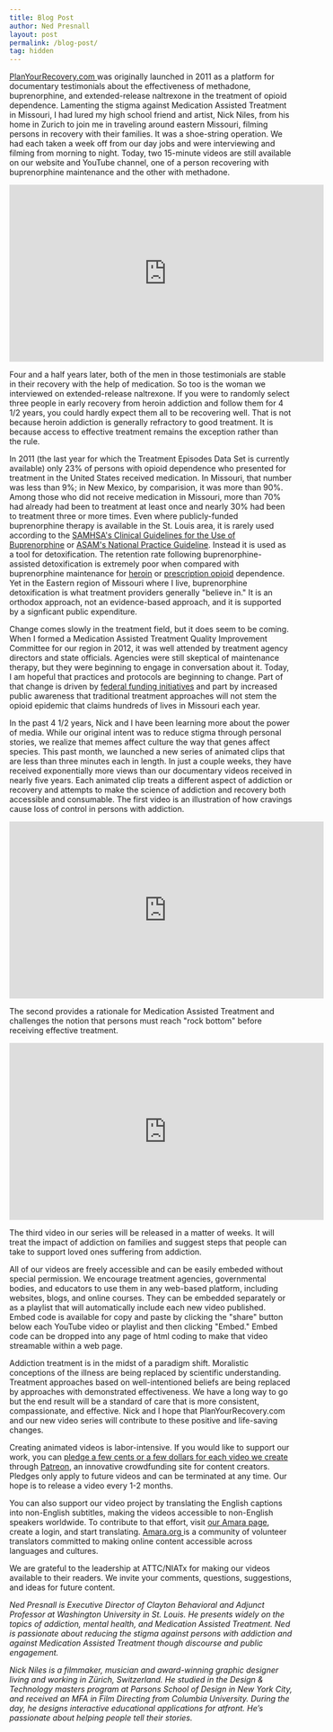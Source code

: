 ```yaml
---
title: Blog Post
author: Ned Presnall
layout: post
permalink: /blog-post/
tag: hidden
---
```

<a href="http://planyourrecovery.com" target="_blank">PlanYourRecovery.com </a>was originally launched in 2011 as a platform for documentary testimonials about the effectiveness of methadone, buprenorphine, and extended-release naltrexone in the treatment of opioid dependence. Lamenting the stigma against Medication Assisted Treatment in Missouri, I had lured my high school friend and artist, Nick Niles, from his home in Zurich to join me in traveling around eastern Missouri, filming persons in recovery with their families. It was a shoe-string operation. We had each taken a week off from our day jobs and were interviewing and filming from morning to night. Today, two 15-minute videos are still available on our website and YouTube channel, one of a person recovering with buprenorphine maintenance and the other with methadone. 

<iframe width="560" height="315" src="https://www.youtube.com/embed/videoseries?list=PLGV_2NAg58zkUOZRupfKc6_Z7jaBf7h-V" frameborder="0" allowfullscreen></iframe> 

Four and a half years later, both of the men in those testimonials are stable in their recovery with the help of medication. So too is the woman we interviewed on extended-release naltrexone. If you were to randomly select three people in early recovery from heroin addiction and follow them for 4 1/2 years, you could hardly expect them all to be recovering well. That is not because heroin addiction is generally refractory to good treatment. It is because access to effective treatment remains the exception rather than the rule.  

In 2011 (the last year for which the Treatment Episodes Data Set is currently available) only 23% of persons with opioid dependence who presented for treatment in the United States received medication. In Missouri, that number was less than 9%; in New Mexico, by comparision, it was more than 90%. Among those who did not receive medication in Missouri, more than 70% had already had been to treatment at least once and nearly 30% had been to treatment three or more times. 
Even where publicly-funded buprenorphine therapy is available in the St. Louis area, it is rarely used according to the <a href="http://buprenorphine.samhsa.gov/Bup_Guidelines.pdf">SAMHSA's Clinical Guidelines for the Use of Buprenorphine</a> or <a href=" http://www.asam.org/docs/default-source/practice-support/guidelines-and-consensus-docs/asam-national-practice-guideline-supplement.pdf?sfvrsn=24">ASAM's National Practice Guideline</a>. Instead it is used as a tool for detoxification. The retention rate following buprenorphine-assisted detoxification is extremely poor when compared with buprenorphine maintenance for <a href="  https://www.ncbi.nlm.nih.gov/pubmed/18984887 ">heroin</a> or <a href="  https://www.ncbi.nlm.nih.gov/pubmed/25330017 ">prescription opioid</a> dependence. Yet in the Eastern region of Missouri where I live, buprenorphine detoxification is what treatment providers generally "believe in." It is an orthodox approach, not an evidence-based approach, and it is supported by a signficant public expenditure.  

Change comes slowly in the treatment field, but it does seem to be coming. When I formed a Medication Assisted Treatment Quality Improvement Committee for our region in 2012, it was well attended by treatment agency directors and state officials. Agencies were still skeptical of maintenance therapy, but they were beginning to engage in conversation about it. Today, I am hopeful that practices and protocols are beginning to change. Part of that change is driven by <a href="https://www.whitehouse.gov/the-press-office/2016/03/29/fact-sheet-obama-administration-announces-additional-actions-address">federal funding initiatives</a> and part by increased public awareness that traditional treatment approaches will not stem the opioid epidemic that claims hundreds of lives in Missouri each year. 

In the past 4 1/2 years, Nick and I have been learning more about the power of media. While our original intent was to reduce stigma through personal stories, we realize that memes affect culture the way that genes affect species. This past month, we launched a new series of animated clips that are less than three minutes each in length. In just a couple weeks, they have received exponentially more views than our documentary videos received in nearly five years. Each animated clip treats a different aspect of addiction or recovery and attempts to make the science of addiction and recovery both accessible and consumable. The first video is an illustration of how cravings cause loss of control in persons with addiction.  

<iframe width="560" height="315" src="https://www.youtube.com/embed/hg09_-89caY" frameborder="0" allowfullscreen></iframe> 

The second provides a rationale for Medication Assisted Treatment and challenges the notion that persons must reach "rock bottom" before receiving effective treatment. 

<iframe width="560" height="315" src="https://www.youtube.com/embed/MxO164ADK7Y" frameborder="0" allowfullscreen></iframe> 

The third video in our series will be released in a matter of weeks. It will treat the impact of addiction on families and suggest steps that people can take to support loved ones suffering from addiction. 

All of our videos are freely accessible and can be easily embeded without special permission. We encourage treatment agencies, governmental bodies, and educators to use them in any web-based platform, including websites, blogs, and online courses. They can be embedded separately or as a playlist that will automatically include each new video published. Embed code is available for copy and paste by clicking the "share" button below each YouTube video or playlist and then clicking "Embed." Embed code can be dropped into any page of html coding to make that video streamable within a web page.

Addiction treatment is in the midst of a paradigm shift. Moralistic conceptions of the illness are being replaced by scientific understanding. Treatment approaches based on well-intentioned beliefs are being replaced by approaches with demonstrated effectiveness. We have a long way to go but the end result will be a standard of care that is more consistent, compassionate, and effective. Nick and I hope that PlanYourRecovery.com and our new video series will contribute to these positive and life-saving changes. 
 
Creating animated videos is labor-intensive. If you would like to support our work, you can <a href="  https://www.patreon.com/recovery?ty=h ">pledge a few cents or a few dollars for each video we create</a> through  <a href="https://www.patreon.com/recovery?ty=h ">Patreon</a>, an innovative crowdfunding site for content creators. Pledges only apply to future videos and can be terminated at any time. Our hope is to release a video every 1-2 months. 

You can also support our video project by translating the English captions into non-English subtitles, making the videos accessible to non-English speakers worldwide. To contribute to that effort, visit  <a href=" https://www.amara.org/en/profiles/videos/npresnall@gmail.com/">our Amara page</a>, create a login, and start translating. <a href=" https://www.amara.org">Amara.org </a> is a community of volunteer translators committed to making online content accessible across languages and cultures.

We are grateful to the leadership at ATTC/NIATx for making our videos available to their readers. We invite your comments, questions, suggestions, and ideas for future content.

<i>Ned Presnall is Executive Director of Clayton Behavioral and Adjunct Professor at Washington University in St. Louis. He presents widely on the topics of addiction, mental health, and Medication Assisted Treatment. Ned is passionate about reducing the stigma against persons with addiction and against Medication Assisted Treatment though discourse and public engagement. </i>

<i>Nick Niles is a filmmaker, musician and award-winning graphic designer living and working in Zürich, Switzerland. He studied in the Design & Technology masters program at Parsons School of Design in New York City, and received an MFA in Film Directing from Columbia University. During the day, he designs interactive educational applications for atfront. He’s passionate about helping people tell their stories. </i>


